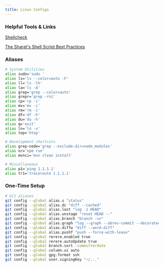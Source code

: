 ```yaml
---
title: Linux Configs
---
```


### Helpful Tools & Links

[Shellcheck](https://www.shellcheck.net/)

[The Sharat's Shell Script Best Practices](https://sharats.me/posts/shell-script-best-practices/)


### Aliases

```bash
# System Utilities
alias sudo='sudo '
alias ls='ls --color=auto -F'
alias ll='ls -lh'
alias la='ls -A'
alias grep='grep --color=auto'
alias grepr='grep -rni'
alias cp='cp -i'
alias mv='mv -i'
alias rm='rm -i'
alias df='df -h'
alias du='du -h'
alias q='exit'
alias ln='ln -v'
alias top='htop'

# Development shortcuts
alias grep-node='grep --exclude-dir=node_modules'
alias nr='npm run'
alias mvnci='mvn clean install'

# Miscellaneous
alias p1='ping 1.1.1.1'
alias tr1='traceroute 1.1.1.1'
```

### One-Time Setup

```bash
# Git aliases
git config --global alias.s "status"
git config --global alias.dc "diff --cached"
git config --global alias.last "log -1 HEAD"
git config --global alias.unstage "reset HEAD --"
git config --global alias.branch "branch -vv"
git config --global alias.graph "log --graph --abrev-commit --decorate=short --all --format=oneline"
git config --global alias.diffw "diff --word-diff"
git config --global alias.pushf "push --force-with-lease"
git config --global rerere.enabled true
git config --global rerere.autoUpdate true
git config --global branch.sort -committerdate
git config --global column.ui auto
git config --global gpg.format ssh
git config --global user.signingKey "~/..."
```
